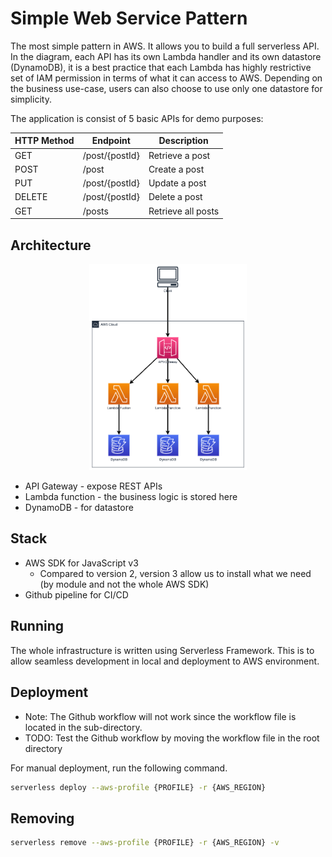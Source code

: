 # Simple Web Service Pattern

The most simple pattern in AWS. It allows you to build a full serverless API. In the diagram, each API has its own Lambda handler and its own datastore (DynamoDB), it is a best practice that each Lambda has highly restrictive set of IAM permission in terms of what it can access to AWS.
Depending on the business use-case, users can also choose to use only one datastore for simplicity.

The application is consist of 5 basic APIs for demo purposes:

| HTTP Method | Endpoint       | Description        |
| ----------- | -------------- | ------------------ |
| GET         | /post/{postId} | Retrieve a post    |
| POST        | /post          | Create a post      |
| PUT         | /post/{postId} | Update a post      |
| DELETE      | /post/{postId} | Delete a post      |
| GET         | /posts         | Retrieve all posts |

## Architecture

<p align="center">
  <img width=50% src="diagram/diagram.png">
</p>

- API Gateway - expose REST APIs
- Lambda function - the business logic is stored here
- DynamoDB - for datastore

## Stack

- AWS SDK for JavaScript v3
  - Compared to version 2, version 3 allow us to install what we need (by module and not the whole AWS SDK)
- Github pipeline for CI/CD

## Running

The whole infrastructure is written using Serverless Framework. This is to allow seamless development in local and deployment to AWS environment.

## Deployment

- Note: The Github workflow will not work since the workflow file is located in the sub-directory.
- TODO: Test the Github workflow by moving the workflow file in the root directory

For manual deployment, run the following command.

```sh
serverless deploy --aws-profile {PROFILE} -r {AWS_REGION}
```

## Removing

```sh
serverless remove --aws-profile {PROFILE} -r {AWS_REGION} -v
```
